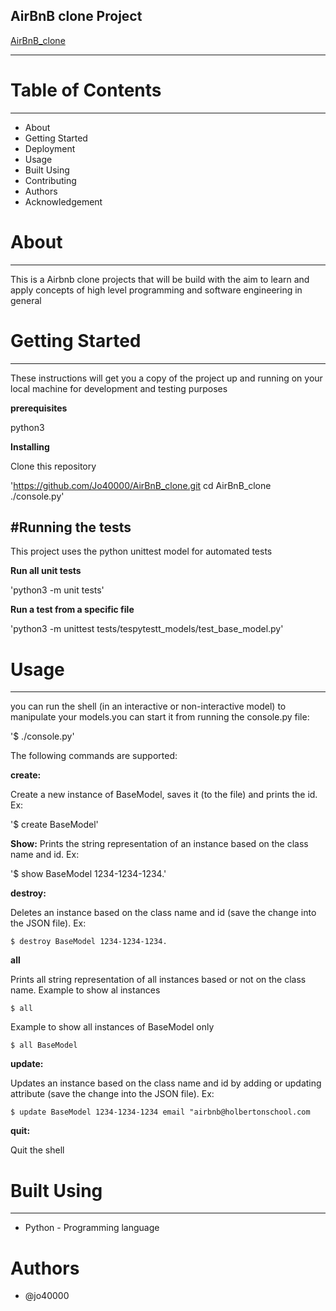 ## AirBnB clone Project

[AirBnB_clone](https://github.com/Jo40000/AirBnB_clone.git)

---
# Table of Contents
---
* About
* Getting Started
* Deployment
* Usage
* Built Using
* Contributing
* Authors
* Acknowledgement

# About
---
This is a Airbnb clone projects that will be build with the aim to learn and apply concepts of high level programming and software engineering in general

# Getting Started
---

These instructions will get you a copy of the project up and running on your local machine for development and testing purposes 

**prerequisites**

python3

**Installing**

Clone this repository

'https://github.com/Jo40000/AirBnB_clone.git
cd AirBnB_clone
./console.py'

#Running the tests
---
This project uses the python unittest model for automated tests 

**Run all unit tests**
 
'python3 -m unit tests'

**Run a test from a specific file**

'python3 -m unittest tests/tespytestt_models/test_base_model.py'

# Usage
---

you can run the shell (in an interactive or non-interactive model) to manipulate your models.you can start it from running the console.py file:

'$ ./console.py'

The following commands are supported:

**create:**

Create a new instance of BaseModel, saves it (to the file) and prints the id. Ex:

'$ create BaseModel'

**Show:**
Prints the string representation of an instance based on the class name and id. Ex:

'$ show BaseModel 1234-1234-1234.'

**destroy:**

Deletes an instance based on the class name and id (save the change into the JSON file). Ex:

`
$ destroy BaseModel 1234-1234-1234.
`

**all**

Prints all string representation of all instances based or not on the class name. Example to show al instances

`$ all
`

Example to show all instances of BaseModel only

`
$ all BaseModel
`

**update:**

Updates an instance based on the class name and id by adding or updating attribute (save the change into the JSON file). Ex:

`
  $ update BaseModel 1234-1234-1234 email "airbnb@holbertonschool.com
`

**quit:**

Quit the shell

# Built Using
---

* Python - Programming language

# Authors

* @jo40000

